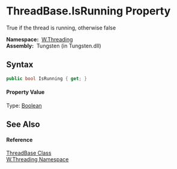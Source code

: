 ThreadBase.IsRunning Property
=============================
  True if the thread is running, otherwise false

  **Namespace:**  [W.Threading][1]  
  **Assembly:**  Tungsten (in Tungsten.dll)

Syntax
------

```csharp
public bool IsRunning { get; }
```

#### Property Value
Type: [Boolean][2]

See Also
--------

#### Reference
[ThreadBase Class][3]  
[W.Threading Namespace][1]  

[1]: ../README.md
[2]: http://msdn.microsoft.com/en-us/library/a28wyd50
[3]: README.md
[4]: ../../_icons/Help.png